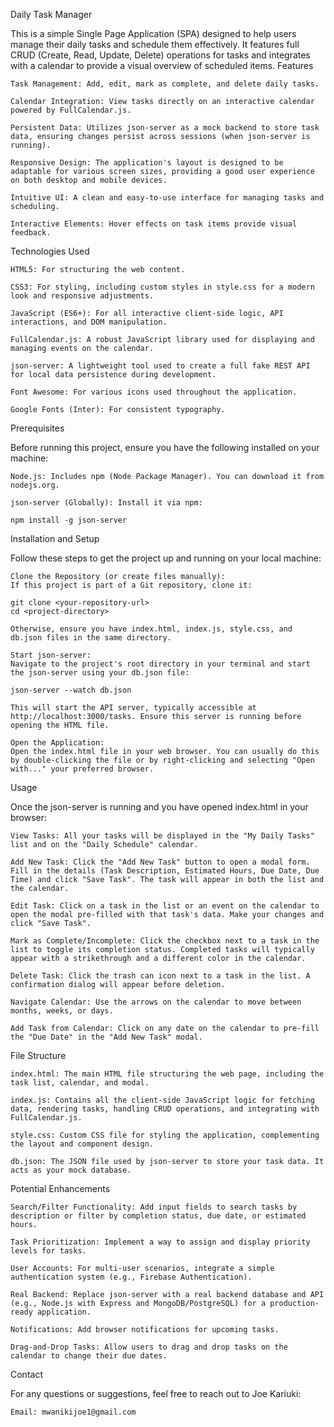 Daily Task Manager

This is a simple Single Page Application (SPA) designed to help users manage their daily tasks and schedule them effectively. It features full CRUD (Create, Read, Update, Delete) operations for tasks and integrates with a calendar to provide a visual overview of scheduled items.
Features

    Task Management: Add, edit, mark as complete, and delete daily tasks.

    Calendar Integration: View tasks directly on an interactive calendar powered by FullCalendar.js.

    Persistent Data: Utilizes json-server as a mock backend to store task data, ensuring changes persist across sessions (when json-server is running).

    Responsive Design: The application's layout is designed to be adaptable for various screen sizes, providing a good user experience on both desktop and mobile devices.

    Intuitive UI: A clean and easy-to-use interface for managing tasks and scheduling.

    Interactive Elements: Hover effects on task items provide visual feedback.

Technologies Used

    HTML5: For structuring the web content.

    CSS3: For styling, including custom styles in style.css for a modern look and responsive adjustments.

    JavaScript (ES6+): For all interactive client-side logic, API interactions, and DOM manipulation.

    FullCalendar.js: A robust JavaScript library used for displaying and managing events on the calendar.

    json-server: A lightweight tool used to create a full fake REST API for local data persistence during development.

    Font Awesome: For various icons used throughout the application.

    Google Fonts (Inter): For consistent typography.

Prerequisites

Before running this project, ensure you have the following installed on your machine:

    Node.js: Includes npm (Node Package Manager). You can download it from nodejs.org.

    json-server (Globally): Install it via npm:

    npm install -g json-server

Installation and Setup

Follow these steps to get the project up and running on your local machine:

    Clone the Repository (or create files manually):
    If this project is part of a Git repository, clone it:

    git clone <your-repository-url>
    cd <project-directory>

    Otherwise, ensure you have index.html, index.js, style.css, and db.json files in the same directory.

    Start json-server:
    Navigate to the project's root directory in your terminal and start the json-server using your db.json file:

    json-server --watch db.json

    This will start the API server, typically accessible at http://localhost:3000/tasks. Ensure this server is running before opening the HTML file.

    Open the Application:
    Open the index.html file in your web browser. You can usually do this by double-clicking the file or by right-clicking and selecting "Open with..." your preferred browser.

Usage

Once the json-server is running and you have opened index.html in your browser:

    View Tasks: All your tasks will be displayed in the "My Daily Tasks" list and on the "Daily Schedule" calendar.

    Add New Task: Click the "Add New Task" button to open a modal form. Fill in the details (Task Description, Estimated Hours, Due Date, Due Time) and click "Save Task". The task will appear in both the list and the calendar.

    Edit Task: Click on a task in the list or an event on the calendar to open the modal pre-filled with that task's data. Make your changes and click "Save Task".

    Mark as Complete/Incomplete: Click the checkbox next to a task in the list to toggle its completion status. Completed tasks will typically appear with a strikethrough and a different color in the calendar.

    Delete Task: Click the trash can icon next to a task in the list. A confirmation dialog will appear before deletion.

    Navigate Calendar: Use the arrows on the calendar to move between months, weeks, or days.

    Add Task from Calendar: Click on any date on the calendar to pre-fill the "Due Date" in the "Add New Task" modal.

File Structure

    index.html: The main HTML file structuring the web page, including the task list, calendar, and modal.

    index.js: Contains all the client-side JavaScript logic for fetching data, rendering tasks, handling CRUD operations, and integrating with FullCalendar.js.

    style.css: Custom CSS file for styling the application, complementing the layout and component design.

    db.json: The JSON file used by json-server to store your task data. It acts as your mock database.

Potential Enhancements

    Search/Filter Functionality: Add input fields to search tasks by description or filter by completion status, due date, or estimated hours.

    Task Prioritization: Implement a way to assign and display priority levels for tasks.

    User Accounts: For multi-user scenarios, integrate a simple authentication system (e.g., Firebase Authentication).

    Real Backend: Replace json-server with a real backend database and API (e.g., Node.js with Express and MongoDB/PostgreSQL) for a production-ready application.

    Notifications: Add browser notifications for upcoming tasks.

    Drag-and-Drop Tasks: Allow users to drag and drop tasks on the calendar to change their due dates.

Contact

For any questions or suggestions, feel free to reach out to Joe Kariuki:

    Email: mwanikijoe1@gmail.com